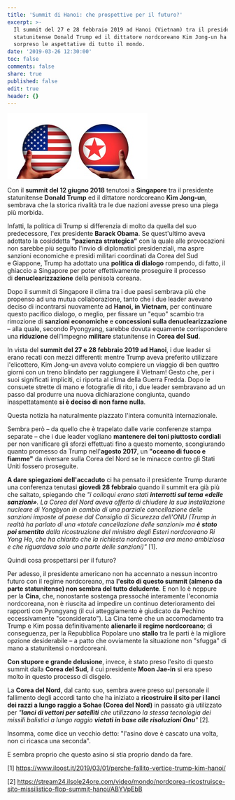 ```yaml
---
title: 'Summit di Hanoi: che prospettive per il futuro?'
excerpt: >-
  Il summit del 27 e 28 febbraio 2019 ad Hanoi (Vietnam) tra il presidente
  statunitense Donald Trump ed il dittatore nordcoreano Kim Jong-un ha deluso e
  sorpreso le aspettative di tutto il mondo.
date: '2019-03-26 12:30:00'
toc: false
comments: false
share: true
published: false
edit: true
header: {}
---
```

[![Usa North Korea Conflict - Free photo on Pixabay](/assets/images/usa-2893863_960_720.jpeg)](https://pixabay.com/photos/usa-north-korea-conflict-trump-2893863/)

Con il **summit del 12 giugno 2018**  tenutosi a **Singapore** tra il presidente statunitense **Donald Trump** ed il dittatore nordcoreano **Kim Jong-un**, sembrava che la storica rivalità tra le due nazioni avesse preso una piega più morbida.

Infatti, la politica di Trump si differenzia di molto da quella del suo predecessore, l'ex presidente **Barack Obama**. Se quest'ultimo aveva adottato la cosiddetta **"pazienza strategica"** con la quale alle provocazioni non sarebbe più seguito l'invio di diplomatici presidenziali, ma aspre sanzioni economiche e presidi militari coordinati da Corea del Sud e Giappone, Trump ha adottato una **politica di dialogo** rompendo, di fatto, il ghiaccio a Singapore per poter effettivamente proseguire il processo di **denuclearizzazione** della penisola coreana.

Dopo il summit di Singapore il clima tra i due paesi sembrava più che propenso ad una mutua collaborazione, tanto che i due leader avevano deciso di incontrarsi nuovamente ad **Hanoi, in Vietnam**, per continuare questo pacifico dialogo, o meglio, per fissare un "equo" scambio tra rimozione di **sanzioni economiche** e **concessioni sulla denuclearizzazione** – alla quale, secondo Pyongyang, sarebbe dovuta equamente corrispondere una **riduzione** dell'impegno **militare** statunitense in **Corea del Sud**.

In vista del **summit del 27 e 28 febbraio 2019 ad Hanoi**, i due leader si erano recati con mezzi differenti: mentre Trump aveva preferito utilizzare l'elicottero, Kim Jong-un aveva voluto compiere un viaggio di ben quattro giorni con un treno blindato per raggiungere il Vietnam! Gesto che, per i suoi significati impliciti, ci riporta al clima della Guerra Fredda. Dopo le consuete strette di mano e fotografie di rito, i due leader sembravano ad un passo dal produrre una nuova dichiarazione congiunta, quando inaspettatamente **si è deciso di non farne nulla**.

Questa notizia ha naturalmente piazzato l'intera comunità internazionale.

Sembra però – da quello che è trapelato dalle varie conferenze stampa separate – che i due leader vogliano **mantenere dei toni piuttosto cordiali** per non vanificare gli sforzi effettuati fino a questo momento, scongiurando quanto promesso da Trump nell'**agosto 2017**, un **"oceano di fuoco e fiamme"** da riversare sulla Corea del Nord se le minacce contro gli Stati Uniti fossero proseguite.

**A dare spiegazioni dell'accaduto** ci ha pensato il presidente Trump durante una conferenza tenutasi **giovedì 28 febbraio** quando il summit era già più che saltato, spiegando che _"i colloqui erano stati **interrotti sul tema «delle sanzioni»**. La Corea del Nord aveva offerto di chiudere la sua installazione nucleare di Yongbyon in cambio di una parziale cancellazione delle sanzioni imposte al paese dal Consiglio di Sicurezza dell'ONU (Trump in realtà ha parlato di una «totale cancellazione delle sanzioni» ma **è stato poi smentito** dalla ricostruzione del ministro degli Esteri nordcoreano Ri Yong Ho, che ha chiarito che la richiesta nordcoreana era meno ambiziosa e che riguardava solo una parte delle sanzioni)"_ \[1].

Quindi cosa prospettarsi per il futuro?

Per adesso, il presidente americano non ha accennato a nessun incontro futuro con il regime nordcoreano, ma **l'esito di questo summit (almeno da parte statunitense) non sembra del tutto deludente**. E non lo è neppure per la **Cina**, che, nonostante sostenga pressoché interamente l'economia nordcoreana, non è riuscita ad impedire un continuo deterioramento dei rapporti con Pyongyang (il cui atteggiamento è giudicato da Pechino eccessivamente "sconsiderato"). La Cina teme che un accomodamento tra Trump e Kim possa definitivamente **alienarle il regime nordcoreano**; di conseguenza, per la Repubblica Popolare uno **stallo** tra le parti è la migliore opzione desiderabile – a patto che ovviamente la situazione non "sfugga" di mano a statunitensi o nordcoreani.

**Con stupore e grande delusione**, invece, è stato preso l'esito di questo summit dalla **Corea del Sud**, il cui presidente **Moon Jae-in** si era speso molto in questo processo di disgelo.

La **Corea del Nord**, dal canto suo, sembra avere preso sul personale il fallimento degli accordi tanto che ha iniziato a **ricostruire il sito per i lanci dei razzi a lungo raggio a Sohae (Corea del Nord)** in passato già utilizzato per _"**lanci di vettori per satelliti** che utilizzano la stessa tecnologia dei missili balistici a lungo raggio **vietati in base alle risoluzioni Onu**"_ \[2].

Insomma, come dice un vecchio detto: "l'asino dove è cascato una volta, non ci ricasca una seconda".

E sembra proprio che questo asino si stia proprio dando da fare.

\[1] <https://www.ilpost.it/2019/03/01/perche-fallito-vertice-trump-kim-hanoi/>

\[2] <https://stream24.ilsole24ore.com/video/mondo/nordcorea-ricostruisce-sito-missilistico-flop-summit-hanoi/ABYVpEbB>
